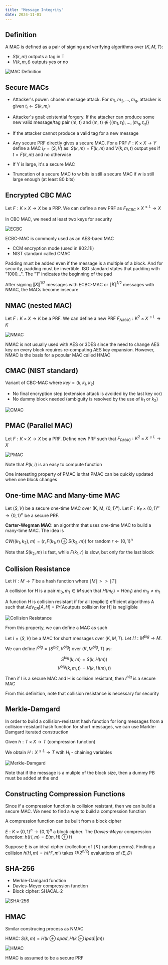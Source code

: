 ```yaml
---
title: "Message Integrity"
date: 2024-11-01
---
```

## Definition

A MAC is defined as a pair of signing and verifying algorithms over $(K, M, T)$:

- $S(k, m)$ outputs a tag in T
- $V(k, m, t)$ outputs yes or no

![MAC Definition](https://raw.githubusercontent.com/da0p/GithubPage/main/docs/assets/MAC_Definition.drawio.png)

## Secure MACs

- Attacker's power: chosen message attack. For $m_1, m_2, ..., m_q$, attacker is given $t_i \leftarrow S(k, m_i)$
- Attacker's goal: existential forgery. If the attacker can produce some new valid message/tag pair (m, t) and (m, t) $\not\in$ $\{(m_1, t_1), ..., (m_q, t_q)\}$
- If the attacker cannot produce a valid tag for a new message

- Any secure PRF directly gives a secure MAC. For a PRF $F: K \times X \rightarrow Y$ define a MAC $I_F = (S, V)$ as: $S(k, m) = F(k, m)$ and $V(k, m, t)$ output yes if $t = F(k, m)$ and no otherwise

- If Y is large, it's a secure MAC

- Truncation of a secure MAC to w bits is still a secure MAC if w is still large enough (at least 80 bits)

## Encrypted CBC MAC

Let $F: K \times X \rightarrow X$ be a PRP. We can define a new PRF as $F_{ECBC} \times X^{\leq L} \rightarrow X$

In CBC MAC, we need at least two keys for security

![ECBC](https://raw.githubusercontent.com/da0p/GithubPage/main/docs/assets/raw_cbc.drawio.png)

ECBC-MAC is commonly used as an AES-baed MAC

- CCM encryption mode (used in 802.11i)
- NIST standard called CMAC

Padding must be added even if the message is a multiple of a block. And for security, padding must be invertible. ISO standard states that padding with "1000...". The "1" indicates the beginning of the pad

After signing $\|X\|^{1/2}$ messages with ECBC-MAC or $\|K\|^{1/2}$ messages with NMAC, the MACs become insecure

## NMAC (nested MAC)

Let $F: K \times X \rightarrow K$ be a PRF. We can define a new PRF $F_{NMAC}: K^2 \times X^{\leq L} \rightarrow K$

![NMAC](https://raw.githubusercontent.com/da0p/GithubPage/main/docs/assets/nmac.drawio.png)

NMAC is not usually used with AES or 3DES since the need to change AES key on every block requires re-computing AES key expansion. However, NMAC is the basis for a popular MAC called HMAC

## CMAC (NIST standard)

Variant of CBC-MAC where $key = (k, k_1, k_2)$

- No final encryption step (extension attack is avoided by the last key xor)
- No dummy block needed (ambiguity is resolved by the use of $k_1$ or $k_2$)

![CMAC](https://raw.githubusercontent.com/da0p/GithubPage/main/docs/assets/cmac.drawio.png)

## PMAC (Parallel MAC)

Let $F: K \times X \rightarrow X$ be a PRF. Define new PRF such that $F_{PMAC}: K^2 \times X^{\leq L} \rightarrow X$

![PMAC](https://raw.githubusercontent.com/da0p/GithubPage/main/docs/assets/pmac.drawio.png)

Note that $P(k, i)$ is an easy to compute function

One interesting property of PMAC is that PMAC can be quickly updated when one block changes

## One-time MAC and Many-time MAC
Let $(S,V)$ be a secure one-time MAC over (K, M, $\{0,1\}^n$). Let $F:K_F \times \{0,1\}^n \rightarrow \{0,1\}^n$ be a secure PRF.

**Carter-Wegman MAC**: an algorithm that uses one-time MAC to build a many-time MAC. The idea is

$CW((k_1, k_2), m) = (r, F(k_1, r) \oplus S(k_2, m))$ for random $r \leftarrow \{0,1\}^n$

Note that $S(k_2, m)$ is fast, while $F(k_1, r)$ is slow, but only for the last block

## Collision Resistance

Let $H: M \rightarrow T$ be a hash function where $\|M\| >> \|T\|$

A collision for H is a pair $m_0, m_1 \in M$ such that $H(m_0) = H(m_1)$ and $m_0 \neq m_1$

A function H is collision resistant if for all (explicit) efficient algorithms A such that $Adv_{CR}[A,H]$ = $Pr$[Aoutputs collision for H] is negligible

![Collision Resistance](https://raw.githubusercontent.com/da0p/GithubPage/main/docs/assets/collision_resistance.drawio.png)

From this property, we can define a MAC as such

Let $I= (S,V)$ be a MAC for short messages over $(K,M,T)$. Let $H: M^{big} \rightarrow M$.

We can define $I^{big} = (S^{big}, V^{big})$ over $(K, M^{big}, T)$ as:

$$S^{big}(k,m) = S(k, H(m))$$
$$V^{big}(k, m, t) = V(k, H(m), t)$$

Then if I is a secure MAC and H is collision resistant, then $I^{big}$ is a secure MAC

From this definition, note that collision resistance is necessary for security

## Merkle-Damgard

In order to build a collision-resistant hash function for long messages from a collision-resistant hash function for short messages,
we can use Markle-Damgard iterated construction

Given $h: T \times X \rightarrow T$ (compression function)

We obtain $H: X^{\leq L} \rightarrow T$ wtih $H_i$ - chaining variables

![Merkle-Damgard](https://raw.githubusercontent.com/da0p/GithubPage/main/docs/assets/merkle_damgard.drawio.png)

Note that if the message is a muliple of the block size, then a dummy PB must be added at the end

## Constructing Compression Functions

Since if a compression function is collision resistant, then we can build a secure MAC. We need to find a way to build a compression function

A compression function can be built from a block cipher

$E: K \times \{0, 1\}^n \rightarrow \{0, 1\}^n$ a block cipher. The *Davies-Meyer* compression function: $h(H, m) = E(m, H) \oplus H$

Suppose E is an ideal cipher (collection of $\|K\|$ random perms). Finding a collision $h(H,m) = h(H', m')$ takes $O(2^{n/2})$ evaluations of $(E, D)$

## SHA-256

- Merkle-Damgard function
- Davies-Meyer compression function
- Block cipher: SHACAL-2

![SHA-256](https://raw.githubusercontent.com/da0p/GithubPage/main/docs/assets/SHA-256.drawio.png)

## HMAC

Similar construcing process as NMAC

HMAC: $S(k, m) = H(k \oplus opad, H(k \oplus ipad || m))$

![HMAC](https://raw.githubusercontent.com/da0p/GithubPage/main/docs/assets/HMAC.drawio.png)

HMAC is assumed to be a secure PRF